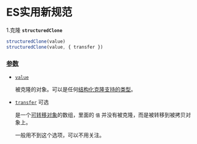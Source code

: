 # ES实用新规范

1.克隆 **`structuredClone`**

```js
structuredClone(value)
structuredClone(value, { transfer })
```

### [参数](https://developer.mozilla.org/zh-CN/docs/web/api/structuredClone#参数)

- [`value`](https://developer.mozilla.org/zh-CN/docs/web/api/structuredClone#value)

  被克隆的对象。可以是任何[结构化克隆支持的类型](https://developer.mozilla.org/zh-CN/docs/Web/API/Web_Workers_API/Structured_clone_algorithm#支持的类型)。

- [`transfer`](https://developer.mozilla.org/zh-CN/docs/web/api/structuredClone#transfer) 可选

  是一个[可转移对象](https://developer.mozilla.org/zh-CN/docs/Web/API/Web_Workers_API/Transferable_objects)的数组，里面的 `值` 并没有被克隆，而是被转移到被拷贝对象上。

  一般用不到这个选项，可以不用关注。

